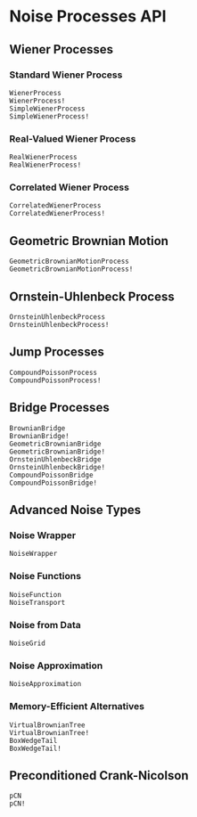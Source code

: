 # Noise Processes API

## Wiener Processes

### Standard Wiener Process

```@docs
WienerProcess
WienerProcess!
SimpleWienerProcess
SimpleWienerProcess!
```

### Real-Valued Wiener Process

```@docs
RealWienerProcess
RealWienerProcess!
```

### Correlated Wiener Process

```@docs
CorrelatedWienerProcess
CorrelatedWienerProcess!
```

## Geometric Brownian Motion

```@docs
GeometricBrownianMotionProcess
GeometricBrownianMotionProcess!
```

## Ornstein-Uhlenbeck Process

```@docs
OrnsteinUhlenbeckProcess
OrnsteinUhlenbeckProcess!
```

## Jump Processes

```@docs
CompoundPoissonProcess
CompoundPoissonProcess!
```

## Bridge Processes

```@docs
BrownianBridge
BrownianBridge!
GeometricBrownianBridge
GeometricBrownianBridge!
OrnsteinUhlenbeckBridge
OrnsteinUhlenbeckBridge!
CompoundPoissonBridge
CompoundPoissonBridge!
```

## Advanced Noise Types

### Noise Wrapper

```@docs
NoiseWrapper
```

### Noise Functions

```@docs
NoiseFunction
NoiseTransport
```

### Noise from Data

```@docs
NoiseGrid
```

### Noise Approximation

```@docs
NoiseApproximation
```

### Memory-Efficient Alternatives

```@docs
VirtualBrownianTree
VirtualBrownianTree!
BoxWedgeTail
BoxWedgeTail!
```

## Preconditioned Crank-Nicolson

```@docs
pCN
pCN!
```